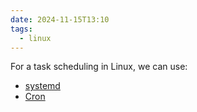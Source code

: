 ```yaml
---
date: 2024-11-15T13:10
tags:
  - linux
---
```

For a task scheduling in Linux, we can use:
- [systemd](https://www.flatcar.org/docs/latest/setup/systemd/timers/)
- [Cron](https://www.uptimia.com/learn/cron-jobs-in-linux)
